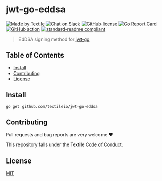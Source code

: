 # jwt-go-eddsa

[![Made by Textile](https://img.shields.io/badge/made%20by-Textile-informational.svg?style=popout-square)](https://textile.io)
[![Chat on Slack](https://img.shields.io/badge/slack-slack.textile.io-informational.svg?style=popout-square)](https://slack.textile.io)
[![GitHub license](https://img.shields.io/github/license/textileio/jwt-go-eddsa.svg?style=popout-square)](./LICENSE)
[![Go Report Card](https://goreportcard.com/badge/github.com/textileio/jwt-go-eddsa?style=flat-square)](https://goreportcard.com/report/github.com/textileio/jwt-go-eddsa?style=flat-square)
[![GitHub action](https://github.com/textileio/jwt-go-eddsa/workflows/Test/badge.svg?style=popout-square)](https://github.com/textileio/jwt-go-eddsa/actions)
[![standard-readme compliant](https://img.shields.io/badge/readme%20style-standard-brightgreen.svg?style=popout-square)](https://github.com/RichardLitt/standard-readme)

> EdDSA signing method for [jwt-go](https://github.com/dgrijalva/jwt-go)

## Table of Contents

* [Install](#install)
* [Contributing](#contributing)
* [License](#license)

## Install

```
go get github.com/textileio/jwt-go-eddsa
```

## Contributing

Pull requests and bug reports are very welcome ❤️

This repository falls under the Textile [Code of Conduct](./CODE_OF_CONDUCT.md).

## License

[MIT](LICENSE)
